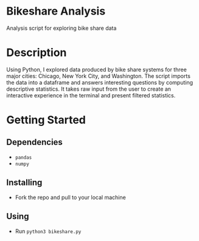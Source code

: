 # Bikeshare Analysis 

Analysis script for exploring bike share data

# Description

Using Python, I explored data produced by bike share systems for three major cities: Chicago, New York City, and Washington. The script imports the data into a dataframe and answers interesting questions by computing descriptive statistics. It takes raw input from the user to create an interactive experience in the terminal and present filtered statistics.

# Getting Started

## Dependencies
- `pandas`
- `numpy`

## Installing
- Fork the repo and pull to your local machine

## Using
- Run `python3 bikeshare.py`
